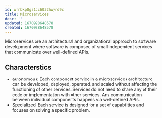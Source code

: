 ```yaml
---
id: wrrbkp0gz1cc6032hwyrd9c
title: Microservices
desc: ''
updated: 1670928648578
created: 1670928648578
---
```


Microservices are an architectural and organizational approach to software development where software is composed of small independent services that communicate over well-defined APIs.

## Characterstics
- autonomous: Each component service in a microservices architecture can be developed, deployed, operated, and scaled without affecting the functioning of other services. Services do not need to share any of their code or implementation with other services. Any communication between individual components happens via well-defined APIs.
- Specialized: Each service is designed for a set of capabilities and focuses on solving a specific problem.